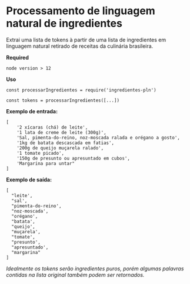 # Processamento de linguagem natural de ingredientes

Extrai uma lista de tokens à partir de uma lista de ingredientes em linguagem natural retirado de receitas da culinária brasileira.

**Required**
```
node version > 12
```

**Uso**
```
const processarIngredientes = require('ingredientes-pln')

const tokens = processarIngredientes([...])
``` 


**Exemplo de entrada:**

```
[ 
    '2 xícaras (chá) de leite',
    '1 lata de creme de leite (300g)',
    'Sal, pimenta-do-reino, noz-moscada ralada e orégano a gosto',
    '1kg de batata descascada em fatias',
    '200g de queijo muçarela ralado',
    '1 tomate picado',
    '150g de presunto ou apresuntado em cubos',
    'Margarina para untar"
]
```
**Exemplo de saída:**
```
[
  "leite',
  "sal',
  "pimenta-do-reino',
  "noz-moscada',
  "orégano',
  "batata',
  "queijo',
  "muçarela',
  "tomate',
  "presunto',
  "apresuntado',
  "margarina"
]
```

*Idealmente os tokens serão ingredientes puros, porém algumas palavras contidas na lista original também podem ser retornados.*
